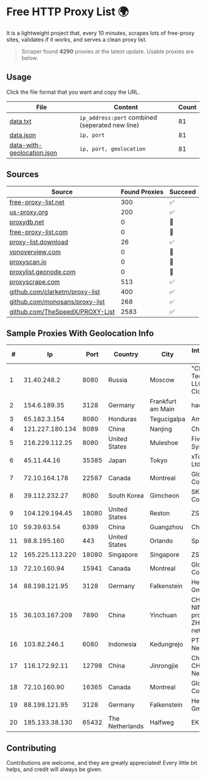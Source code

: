 
# Free HTTP Proxy List 🌍

It is a lightweight project that, every 10 minutes, scrapes lots of free-proxy sites, validates if it works, and serves a clean proxy list.


> Scraper found **4290** proxies at the latest update. Usable proxies are below.

## Usage

Click the file format that you want and copy the URL.


|File|Content|Count|
|----|-------|-----|
|[data.txt](https://raw.githubusercontent.com/themiralay/Proxy-List-World/master/data.txt)|`ip_address:port` combined (seperated new line)|81|
|[data.json](https://raw.githubusercontent.com/themiralay/Proxy-List-World/master/data.json)|`ip, port`|81|
|[data-with-geolocation.json](https://raw.githubusercontent.com/themiralay/Proxy-List-World/master/data-with-geolocation.json)|`ip, port, geolocation`|81|

## Sources

|Source|Found Proxies|Succeed|
|------|-------------|-------|
|[free-proxy-list.net](https://free-proxy-list.net)|300|✅|
|[us-proxy.org](https://www.us-proxy.org)|200|✅|
|[proxydb.net](http://proxydb.net)|0|🚫|
|[free-proxy-list.com](https://free-proxy-list.com/?page=&port=&type%5B%5D=http&type%5B%5D=https&up_time=0&search=Search)|0|🚫|
|[proxy-list.download](https://www.proxy-list.download/HTTP)|26|✅|
|[vpnoverview.com](https://vpnoverview.com/privacy/anonymous-browsing/free-proxy-servers)|0|🚫|
|[proxyscan.io](https://www.proxyscan.io)|0|🚫|
|[proxylist.geonode.com](https://proxylist.geonode.com/api/proxy-list?limit=300&page=1&sort_by=lastChecked&sort_type=desc&protocols=http,https)|0|🚫|
|[proxyscrape.com](https://api.proxyscrape.com/v2/?request=displayproxies&protocol=http&timeout=10000&country=all&ssl=all&anonymity=all)|513|✅|
|[github.com/clarketm/proxy-list](https://raw.githubusercontent.com/clarketm/proxy-list/master/proxy-list-raw.txt)|400|✅|
|[github.com/monosans/proxy-list](https://raw.githubusercontent.com/monosans/proxy-list/main/proxies/http.txt)|268|✅|
|[github.com/TheSpeedX/PROXY-List](https://raw.githubusercontent.com/TheSpeedX/PROXY-List/master/http.txt)|2583|✅|


## Sample Proxies With Geolocation Info

|#|Ip|Port|Country|City|Internet Service Provider|
|-|--|----|-------|----|-------------------------|
|1|31.40.248.2|8080|Russia|Moscow|"Cloud Technologies" LLC trading as Cloud.ru|
|2|154.6.189.35|3128|Germany|Frankfurt am Main|haoxiangyun|
|3|65.182.3.154|8080|Honduras|Tegucigalpa|Amnet US LLC|
|4|121.227.180.134|8089|China|Nanjing|China Telecom|
|5|216.229.112.25|8080|United States|Muleshoe|Five Area Systems, LLC|
|6|45.11.44.16|35385|Japan|Tokyo|xTom Japan Co., Ltd.|
|7|72.10.164.178|22587|Canada|Montreal|GloboTech Communications|
|8|39.112.232.27|8080|South Korea|Gimcheon|SK Broadband Co Ltd|
|9|104.129.194.45|18080|United States|Reston|ZSCALER, INC.|
|10|59.39.63.54|6399|China|Guangzhou|Chinanet|
|11|98.8.195.160|443|United States|Orlando|Spectrum|
|12|165.225.113.220|18080|Singapore|Singapore|ZSCALER, INC.|
|13|72.10.160.94|15941|Canada|Montreal|GloboTech Communications|
|14|88.198.121.95|3128|Germany|Falkenstein|Hetzner Online GmbH|
|15|36.103.167.209|7890|China|Yinchuan|CHINANET NINGXIA province ZHONGWEI IDC network|
|16|103.82.246.1|6080|Indonesia|Kedungrejo|PT Master Star Network|
|17|116.172.92.11|12798|China|Jinrongjie|China Unicom CHINA169 Network|
|18|72.10.160.90|16365|Canada|Montreal|GloboTech Communications|
|19|88.198.121.95|3128|Germany|Falkenstein|Hetzner Online GmbH|
|20|185.133.38.130|65432|The Netherlands|Halfweg|EK-Media B.V.|



## Contributing

Contributions are welcome, and they are greatly appreciated! Every
little bit helps, and credit will always be given.

